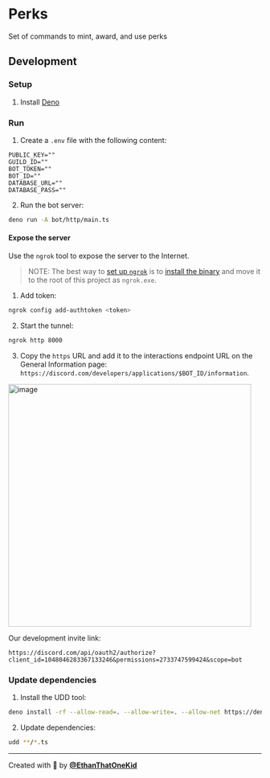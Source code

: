 # Perks

Set of commands to mint, award, and use perks

## Development

### Setup

1. Install [Deno](https://deno.land/manual/getting_started/installation)

### Run

1. Create a `.env` file with the following content:

```env
PUBLIC_KEY=""
GUILD_ID=""
BOT_TOKEN=""
BOT_ID=""
DATABASE_URL=""
DATABASE_PASS=""
```

2. Run the bot server:

```bash
deno run -A bot/http/main.ts
```

#### Expose the server

Use the `ngrok` tool to expose the server to the Internet.

> NOTE: The best way to
> [set up `ngrok`](https://dashboard.ngrok.com/get-started/setup) is to
> [install the binary](https://ngrok.com/download) and move it to the root of
> this project as `ngrok.exe`.

1. Add token:

```bash
ngrok config add-authtoken <token>
```

2. Start the tunnel:

```bash
ngrok http 8000
```

3. Copy the `https` URL and add it to the interactions endpoint URL on the
   General Information page:
   `https://discord.com/developers/applications/$BOT_ID/information`.

<a href="https://discord.com/developers/applications/">
<img width="483" alt="image" src="https://user-images.githubusercontent.com/31261035/206064674-510f41f7-06c2-4899-8ace-b9451a8b0ad8.png">
</a>

Our development invite link:

```url
https://discord.com/api/oauth2/authorize?client_id=1048046283367133246&permissions=2733747599424&scope=bot
```

### Update dependencies

1. Install the UDD tool:

```bash
deno install -rf --allow-read=. --allow-write=. --allow-net https://deno.land/x/udd/main.ts
```

2. Update dependencies:

```bash
udd **/*.ts
```

---

Created with 💖 by [**@EthanThatOneKid**](https://etok.codes/)
